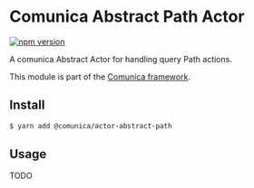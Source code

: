 # Comunica Abstract Path Actor

[![npm version](https://badge.fury.io/js/%40comunica%2Factor-abstract-path.svg)](https://www.npmjs.com/package/@comunica/actor-abstract-path)

A comunica Abstract Actor for handling query Path actions.

This module is part of the [Comunica framework](https://github.com/comunica/comunica).

## Install

```bash
$ yarn add @comunica/actor-abstract-path
```

## Usage

TODO
